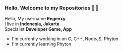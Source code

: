 ### Hello, Welcome to my Repositories 👋🏻
Hello, My username **Regenxy**
<br/>I live in **Indonesia, Jakarta**
<br/>Specialist **Developer Game, App**
<br/>
- I'm currently working in on C, C++, NodeJS, Phyton
- I'm currently learning Phyton



<!---
regenxyy/regenxyy is a ✨ special ✨ repository because its `README.md` (this file) appears on your GitHub profile.
You can click the Preview link to take a look at your changes.
--->
